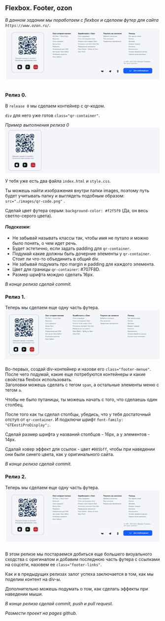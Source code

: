 ## Flexbox. Footer, ozon

_В данном задании мы поработаем с flexbox и сделаем футер для сайта `https://www.ozon.ru/`._  
<img src="example2.png" >


### Релиз 0.

В `release 0` мы сделаем контейнер с qr-кодом. 

`div` для него уже готов `class="qr-container"`.

_Пример выполнения релиза 0_
<img src="example0.png" >

У тебя уже есть два файла `index.html` и `style.css`.

Ты можешь найти изображения внутри папки images, поэтому путь будет учитывать папку и выглядеть подобным образом: `src="./images/qr-code.png"` .

Сделай цвет футера серым: `background-color: #f2f5f9` (Да, он весь светло-серого цвета).

#### *Подсказки*: 
- Не забывай называть классы так, чтобы имя не путало и можно было понять, о чем идет речь. 
- Будет эстетично, если задать padding для `qr-container`.
- Подумай какие должны быть дочерние элементы у `qr-container`. Стоит ли что-то объединить в общий div.
- Не забывай подумать про margin и padding для каждого элемента. 
- Цвет для границы `qr-container`: #707F8D.
- Размер шрифта мождно сделать 16px.

_В конце релиза сделай commit._


### Релиз 1.

Теперь мы сделаем еще одну часть футера.
<img src="example1.png" >

Во-первых, создай div-контейнер и назови его `class="footer-menue"`. После чего подумай, какие еще потребуются контейнеры и какие свойства flexbox использовать.  
Заголовки можешь сделать c тегом `span`, а остальные элементы меню с тегом `a`.

Чтобы не было путаницы, ты можешь начать с того, что сделаешь один столбец. 

После того как ты сделал столбцы, убедись, что у тебя достаточный отступ от `qr-container`. И подключи шрифт `font-family: "GTEestiProDisplay";`.

Сделай размер шрифта у названий столбцов - 16px, а у элементов - 14px.

Сдалай ховер эффект для ссылок - цвет `#005bff`, чтобы при наведении они были синего цвета, как у оригинального сайта.

_В конце релиза сделай commit._

### Релиз 2.

Теперь мы сделаем еще одну часть футера.
<img src="example2.png" >

В этом релизе мы постараемся добиться еще большего визуального сходства с оригиналом и добавим последнюю часть футера с ссылками на соцсети, назовем ее `class="footer-links"`. 

Как и в предыдущих релизах залог успеха заключается в том, как мы поделим контент на div-ы. 

Дополнительно можешь подумать о том, как сделать эффекты при наведении мыши. 




_В конце релиза сделай commit, push и pull request._  

_Размести проект на pages github._
